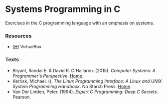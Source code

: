 # Systems Programming in C
Exercises in the C programming language with an emphasis on systems.

### Resources
* [[H](https://www.virtualbox.org/)] VirtualBox

### Texts
* Bryant, Randal E. & David R. O'Hallaron. (2015). _Computer Systems: A Programmer's Perspective_. [Home](https://csapp.cs.cmu.edu/).
* Kerrisk, Michael. (). _The Linux Programming Interface: A Linux and UNIX System Programming Handbook_. No Starch Press. [Home](https://man7.org/tlpi/).
* Van Der Linden, Peter. (1994). _Expert C Programming: Deep C Secrets_. Pearson.
